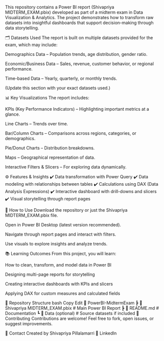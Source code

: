 This repository contains a Power BI report (Shivapriya MIDTERM_EXAM.pbix) developed as part of a midterm exam in Data Visualization & Analytics. The project demonstrates how to transform raw datasets into insightful dashboards that support decision-making through data storytelling.

🗂️ Datasets Used
The report is built on multiple datasets provided for the exam, which may include:

Demographics Data – Population trends, age distribution, gender ratio.

Economic/Business Data – Sales, revenue, customer behavior, or regional performance.

Time-based Data – Yearly, quarterly, or monthly trends.

(Update this section with your exact datasets used.)

📊 Key Visualizations
The report includes:

KPIs (Key Performance Indicators) – Highlighting important metrics at a glance.

Line Charts – Trends over time.

Bar/Column Charts – Comparisons across regions, categories, or demographics.

Pie/Donut Charts – Distribution breakdowns.

Maps – Geographical representation of data.

Interactive Filters & Slicers – For exploring data dynamically.

⚙️ Features & Insights
✔️ Data transformation with Power Query
✔️ Data modeling with relationships between tables
✔️ Calculations using DAX (Data Analysis Expressions)
✔️ Interactive dashboard with drill-downs and slicers
✔️ Visual storytelling through report pages

🚀 How to Use
Download the repository or just the Shivapriya MIDTERM_EXAM.pbix file.

Open in Power BI Desktop (latest version recommended).

Navigate through report pages and interact with filters.

Use visuals to explore insights and analyze trends.

📚 Learning Outcomes
From this project, you will learn:

How to clean, transform, and model data in Power BI

Designing multi-page reports for storytelling

Creating interactive dashboards with KPIs and slicers

Applying DAX for custom measures and calculated fields

📎 Repository Structure
bash
Copy
Edit
📂 PowerBI-MidtermExam
 ┣ 📄 Shivapriya MIDTERM_EXAM.pbix   # Main Power BI Report
 ┣ 📄 README.md                      # Documentation
 ┗ 📂 Data (optional)                # Source datasets if included
🤝 Contributing
Contributions are welcome! Feel free to fork, open issues, or suggest improvements.

📧 Contact
Created by Shivapriya Pillalamarri
🔗 LinkedIn


